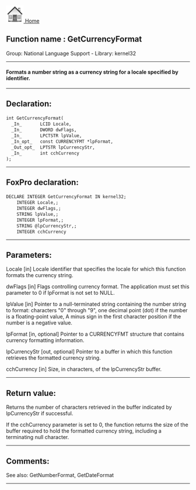 [<img src="../../images/home.png"> Home ](https://github.com/VFPX/Win32API)  

## Function name : GetCurrencyFormat
Group: National Language Support - Library: kernel32    
***  


#### Formats a number string as a currency string for a locale specified by identifier.
***  


## Declaration:
```foxpro  
int GetCurrencyFormat(
  _In_       LCID Locale,
  _In_       DWORD dwFlags,
  _In_       LPCTSTR lpValue,
  _In_opt_   const CURRENCYFMT *lpFormat,
  _Out_opt_  LPTSTR lpCurrencyStr,
  _In_       int cchCurrency
);  
```  
***  


## FoxPro declaration:
```foxpro  
DECLARE INTEGER GetCurrencyFormat IN kernel32;
	INTEGER Locale,;
	INTEGER dwFlags,;
	STRING lpValue,;
	INTEGER lpFormat,;
	STRING @lpCurrencyStr,;
	INTEGER cchCurrency  
```  
***  


## Parameters:
Locale [in]
Locale identifier that specifies the locale for which this function formats the currency string.

dwFlags [in]
Flags controlling currency format. The application must set this parameter to 0 if lpFormat is not set to NULL.

lpValue [in]
Pointer to a null-terminated string containing the number string to format: characters "0" through "9", one decimal point (dot) if the number is a floating-point value, A minus sign in the first character position if the number is a negative value.

lpFormat [in, optional]
Pointer to a CURRENCYFMT structure that contains currency formatting information.

lpCurrencyStr [out, optional]
Pointer to a buffer in which this function retrieves the formatted currency string.

cchCurrency [in]
Size, in characters, of the lpCurrencyStr buffer.  
***  


## Return value:
Returns the number of characters retrieved in the buffer indicated by lpCurrencyStr if successful. 

If the cchCurrency parameter is set to 0, the function returns the size of the buffer required to hold the formatted currency string, including a terminating null character.  
***  


## Comments:
See also: GetNumberFormat, GetDateFormat   
  
***  

